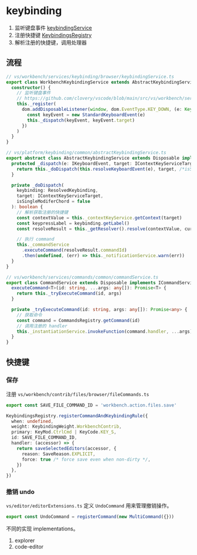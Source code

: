 # keybinding

1. 监听键盘事件 [keybindingService](https://github.com/clovery/vscode/blob/main/src/vs/workbench/services/keybinding/browser/keybindingService.ts#L255)
2. 注册快捷键 [KeybindingsRegistry](https://github.com/clovery/vscode/blob/main/src/vs/platform/keybinding/common/keybindingsRegistry.ts#L243)
3. 解析注册的快捷键，调用处理器

## 流程

```ts
// vs/workbench/services/keybinding/browser/keybindingService.ts
export class WorkbenchKeybindingService extends AbstractKeybindingService {
  constructor() {
    // 监听键盘事件
    // https://github.com/clovery/vscode/blob/main/src/vs/workbench/services/keybinding/browser/keybindingService.ts#L255
    this._register(
      dom.addDisposableListener(window, dom.EventType.KEY_DOWN, (e: KeyboardEvent) => {
        const keyEvent = new StandardKeyboardEvent(e)
        this._dispatch(keyEvent, keyEvent.target)
      })
    )
  }
}

// vs/platform/keybinding/common/abstractKeybindingService.ts
export abstract class AbstractKeybindingService extends Disposable implements IKeybindingService {
  protected _dispatch(e: IKeyboardEvent, target: IContextKeyServiceTarget): boolean {
    return this._doDispatch(this.resolveKeyboardEvent(e), target, /*isSingleModiferChord*/ false)
  }

  private _doDispatch(
    keybinding: ResolvedKeybinding,
    target: IContextKeyServiceTarget,
    isSingleModiferChord = false
  ): boolean {
    // 解析获取注册的快捷键
    const contextValue = this._contextKeyService.getContext(target)
    const keypressLabel = keybinding.getLabel()
    const resolveResult = this._getResolver().resolve(contextValue, currentChord, firstPart)

    // 执行 command
    this._commandService
      .executeCommand(resolveResult.commandId)
      .then(undefined, (err) => this._notificationService.warn(err))
  }
}

// vs/workbench/services/commands/common/commandService.ts
export class CommandService extends Disposable implements ICommandService {
  executeCommand<T>(id: string, ...args: any[]): Promise<T> {
    return this._tryExecuteCommand(id, args)
  }

  private _tryExecuteCommand(id: string, args: any[]): Promise<any> {
    // 获取命令
    const command = CommandsRegistry.getCommand(id)
    // 调用注册的 handler
    this._instantiationService.invokeFunction(command.handler, ...args)
  }
}
```

## 快捷键

### 保存

注册 `vs/workbench/contrib/files/browser/fileCommands.ts`

```ts
export const SAVE_FILE_COMMAND_ID = 'workbench.action.files.save'

KeybindingsRegistry.registerCommandAndKeybindingRule({
  when: undefined,
  weight: KeybindingWeight.WorkbenchContrib,
  primary: KeyMod.CtrlCmd | KeyCode.KEY_S,
  id: SAVE_FILE_COMMAND_ID,
  handler: (accessor) => {
    return saveSelectedEditors(accessor, {
      reason: SaveReason.EXPLICIT,
      force: true /* force save even when non-dirty */,
    })
  },
})
```

### 撤销 undo

`vs/editor/editorExtensions.ts` 定义 `UndoCommand` 用来管理撤销操作。

```ts
export const UndoCommand = registerCommand(new MultiCommand({}))
```

不同的实现 implementations。

1. explorer
2. code-editor
